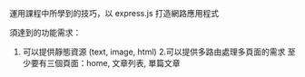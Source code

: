 運用課程中所學到的技巧，以 express.js 打造網路應用程式

須達到的功能需求：
1. 可以提供靜態資源 (text, image, html)
2.可以提供多路由處理多頁面的需求
至少要有三個頁面：home, 文章列表, 單篇文章

